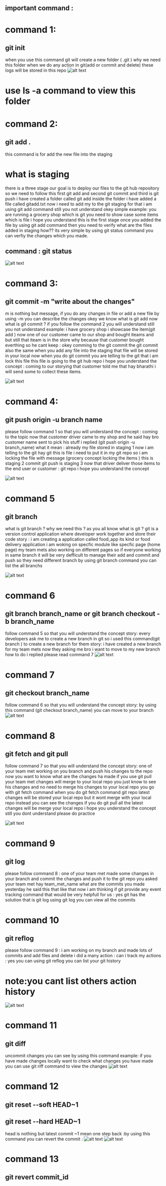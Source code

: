 ## important command :
# command 1:

## git init ## 

when you use this command git will create a new folder ( .git ) 
why we need this folder when we do any action in git(add or commit and delete) these logs will be stored in this repo
![alt text](image.png)

# use ls -a command to view this folder

# command 2:
## git add . ## 

this command is for add the new file into the staging
# what is staging
there is a three stage our goal is to deploy our files to the git hub repository so we need to follow this first git add and second git commit and third is git push
i have created a folder called git add inside the folder i have added a file called gitadd.txt now i need to add my to the git 
staging for that i am using git add command  still you not understand okey simple example: 
you are running a grocery shop  which is git  you need to show case some items which is file i hope you understand this is the first  stage  once you added the file by using git add command then you need to verify what are the files added in staging how??
its very simple by using git status command you can verfiy the changes which you made.
## command : git status
![alt text](image-1.png)



# command 3:
## git commit -m "write about the changes" ##
m is nothing but message, if you do any changes in file or add a new file by using -m you can describe the changes
okey we know what is git add now what is git commit ? if you follow the command 2 you will understand still you not understand
example:   i have grocery shop i showcase the item(git add ) now one of our customer came to our shop and bought  iteams and but still that iteam is in the store why because that customer bought everthing so he cant keep : okey comming to the git commit the git commit also the same  when you add any file into the staging that file will be stored in your local now when you do git commit you are telling to the git that i am lock this file this file is going to the git hub repo i hope you understand the concept : coming to our storying that customer told me that hay bharathi i will send some to collect these items. 

![alt text](image-2.png)


# command 4:

## git push origin -u branch name

please follow command 1 so that you will understand the concept : coming to the topic now that customer driver came to my shop and he said hay bro customer name sent to pick his stuff i replied (git push origin -u branch_name) 
what it mean :  already my file stored in staging 1 now i am telling to the git hay git this is file i need to put it in my git
repo so i am locking the file with message (grocery concept locking the items ) this is staging 2 commit 
git push is staging 3  now that driver deliver those items to the end user or customer :  git repo i hope you understand the concept

![alt text](image-3.png)

# command 5 

## git branch 

what is git branch ? why we need this ? 
as you all know what is git ? git is a version control application where developer work together and store their code 
story : i am creating a application called food_app its kind or food delivery application i am woking on specfic module like specfic page (home page) my team mets also working on different pages so if everyone working in same branch it will be very defficult to manage their add and commit and push so they need  different branch by using git branch command you can list the all branchs

![alt text](image-4.png)

# command 6

## git branch branch_name  or git branch checkout -b branch_name

follow command 5 so that you will understand the concept 
story: every developers ask me to create a new branch in git so i used this command(git branch ) to create a new branch for them 
story: i have created a new branch for my team mets now  they  asking me bro i want to move to my new branch how to do  i replied please read command 7 
![alt text](image-5.png)

# command 7

## git checkout branch_name

follow command 6 so that you will understand the concept
story: by using this command (git checkout branch_name) you can move to your branch
![alt text](image-6.png)


# command 8 

## git fetch and git pull

follow command 7 so that you will understand the concept
story: one of your team met working on you branch and push his changes to the repo now you want to know what are the changes ha made 
if you use git pull your team met changes will merge  to your local repo you just know to see his changes and no need to merge his changes to your local repo you go with git fetch command
when you do git fetch command git repo latest changes will be stored your local repo but it wont merge with your local repo instead
you can see the changes if you do git pull all the latest changes will be merge your local repo i hope you understand the concept still 
you dont understand please do practice

![alt text](image-7.png)

# command 9 

## git log 

please follow command 8 :  one of your team met made some changes in your branch and commit the changes and push it to the git repo 
you asked your team met hay team_met_name  what are the commits you made yesterday he said this that like that now i am thinking if git 
provide any event tracking command that would be very helpfull for us : yes git has the solution that is git log
using git log you can view all the commits 

# command 10

## git reflog

please follow command 9 : i am working on my branch and made lots of commits and add files and delete i did a many action : can i track my actions :  yes you can using git reflog  you can list your git history  
# note:you cant list others action history
![alt text](image-8.png)

# command 11

## git diff 
uncommit changes you can see by using this command
example: if you have made changes locally  want to check what changes you have made you can use git riff command to view the changes
![alt text](image-9.png)

# command 12

## git reset --soft HEAD~1
## git reset --hard HEAD~1

head is nothing but latest commit
~1 mean one step back 
:by using this command you can revert the commit :
![alt text](image-10.png)
![alt text](image-11.png)

# command 13

## git revert commit_id